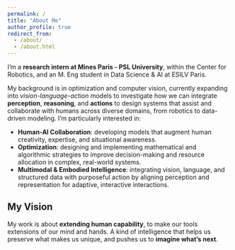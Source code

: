 ```yaml
---
permalink: /
title: "About Me"
author_profile: true
redirect_from: 
  - /about/
  - /about.html
---
```


I’m a **research intern at Mines Paris - PSL University**, within the Center for Robotics, and an M. Eng student in Data Science & AI at ESILV Paris.

My background is in optimization and computer vision, currently expanding into *vision-language-action* models to investigate how we can integrate **perception**, **reasoning**, and **actions** to design systems that assist and collaborate with humans across diverse domains, from robotics to data-driven modeling.
I’m particularly interested in:

- **Human-AI Collaboration**: developing models that augment human creativity, expertise, and situational awareness.
- **Optimization**: designing and implementing mathematical and algorithmic strategies to improve decision-making and resource allocation in complex, real-world systems.
- **Multimodal & Embodied Intelligence**: integrating vision, language, and structured data with purposeful action by aligning perception and representation for adaptive, interactive interactions.


My Vision
------
My work is about **extending human capability**, to make our tools extensions of our mind and hands.
A kind of intelligence that helps us preserve what makes us unique, and pushes us to **imagine what’s next**.


